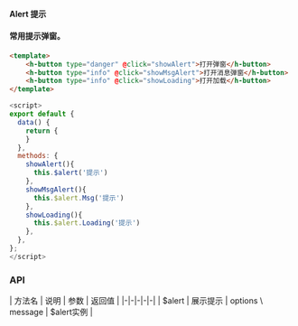 #### Alert 提示

<InArticleAdsense
    data-ad-client="ca-pub-7979174285252748"
    data-ad-slot="2903739942">
</InArticleAdsense>

#### 常用提示弹窗。

<ClientOnly>
<heaven-alert></heaven-alert>
</ClientOnly>

``` html
<template>
    <h-button type="danger" @click="showAlert">打开弹窗</h-button>
    <h-button type="info" @click="showMsgAlert">打开消息弹窗</h-button>
    <h-button type="info" @click="showLoading">打开加载</h-button>
</template>
```
``` js
<script>
export default {
  data() {
    return {
    }
  },
  methods: {
    showAlert(){
      this.$alert('提示')
    },
    showMsgAlert(){
      this.$alert.Msg('提示')
    },
    showLoading(){
      this.$alert.Loading('提示')
    },
  },
};
</script>
```


### API

| 方法名 | 说明 | 参数 | 返回值 |
|-|-|-|-|-|
| $alert | 展示提示 | options \ message | $alert实例 |